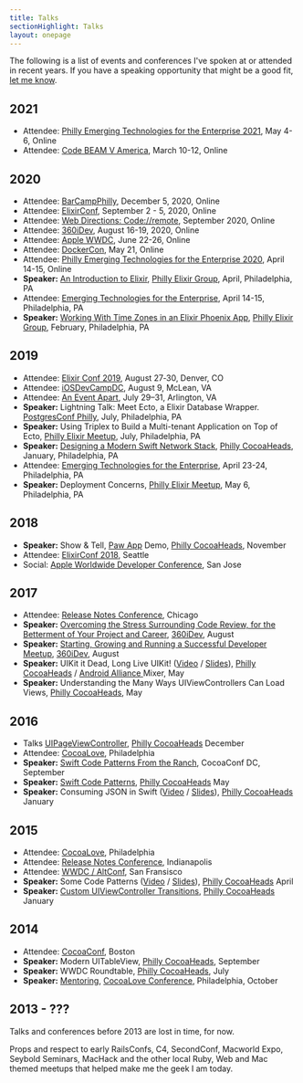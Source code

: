 ```yaml
---
title: Talks
sectionHighlight: Talks
layout: onepage
---
```


The following is a list of events and conferences I've spoken at or attended in recent years. If you have a speaking opportunity that might be a good fit, [let me know](/contact).

## 2021

* Attendee: [Philly Emerging Technologies for the Enterprise 2021](https://2021.phillyemergingtech.com/), May 4-6, Online
* Attendee: [Code BEAM V America](https://codesync.global/conferences/code-beam-v-america-2021/), March 10-12, Online

## 2020

* Attendee: [BarCampPhilly](https://twitter.com/BarCampPhilly), December 5, 2020, Online
* Attendee: [ElixirConf](https://elixirconf.com), September 2 - 5, 2020, Online
* Attendee: [Web Directions: Code://remote](https://www.webdirections.org/code/), September 2020, Online
* Attendee: [360iDev](https://360idev.com/), August 16-19, 2020, Online
* Attendee: [Apple WWDC](https://developer.apple.com/wwdc20/), June 22-26, Online
* Attendee: [DockerCon](https://www.thecube.net/dockercon-2020), May 21, Online
* Attendee: [Philly Emerging Technologies for the Enterprise 2020](https://2020.phillyemergingtech.com/), April 14-15, Online
* **Speaker:** [An Introduction to Elixir](/posts/2020/4/video-an-introduction-to-elixir/), [Philly Elixir Group](https://www.meetup.com/PhillyElixir/), April, Philadelphia, PA
* Attendee: [Emerging Technologies
for the Enterprise](https://phillyemergingtech.com/), April 14-15, Philadelphia, PA
* **Speaker:** [Working With Time Zones in an Elixir Phoenix App](/posts/2020/3/working-with-time-zones-in-an-elixir-phoenix-app/), [Philly Elixir Group](https://www.meetup.com/PhillyElixir/), February, Philadelphia, PA


## 2019

* Attendee: [Elixir Conf 2019](https://elixirconf.com/), August 27‑30, Denver, CO
* Attendee: [iOSDevCampDC](https://www.iosdevcampdc.com/), August 9, McLean, VA
* Attendee: [An Event Apart](https://aneventapart.com/event/washington-dc-2019), July 29–31, Arlington, VA
* **Speaker:** Lightning Talk: Meet Ecto, a Elixir Database Wrapper. [PostgresConf Philly](https://postgresconf.org/conferences/Philly2019/schedule/events), July, Philadelphia, PA
* **Speaker:** Using Triplex to Build a Multi-tenant Application on Top of Ecto, [Philly Elixir Meetup](https://www.meetup.com/PhillyElixir/), July, Philadelphia, PA
* **Speaker:** [Designing a Modern Swift Network Stack](/posts/2019/1/designing-a-modern-swift-network-stack-video-and-slides/), [Philly CocoaHeads](http://phillycocoa.org/), January, Philadelphia, PA
* Attendee: [Emerging Technologies for the Enterprise](https://2019.phillyemergingtech.com/), April 23-24, Philadelphia, PA
* **Speaker:** Deployment Concerns, [Philly Elixir Meetup](https://www.meetup.com/PhillyElixir/), May 6, Philadelphia, PA

## 2018

* **Speaker:** Show & Tell, [Paw App](https://paw.cloud/) Demo, [Philly CocoaHeads](http://phillycocoa.org/), November 
* Attendee: [ElixirConf 2018](https://elixirconf.com), Seattle
* Social: [Apple Worldwide Developer Conference](https://developer.apple.com/wwdc/), San Jose

## 2017

* Attendee: [Release Notes Conference](https://2017.releasenotes.tv/), Chicago
* **Speaker:** [Overcoming the Stress Surrounding Code Review, for the Betterment of Your Project and Career](https://speakerdeck.com/zorn/overcoming-the-stress-surrounding-code-review-for-the-betterment-of-your-project-and-career), [360iDev](https://360idev.com/), August
* **Speaker:** [Starting, Growing and Running a Successful Developer Meetup](https://speakerdeck.com/zorn/starting-running-and-growing-a-successful-developer-meetup), [360iDev](https://360idev.com/), August
* **Speaker:** UIKit it Dead, Long Live UIKit! ([Video](https://vimeo.com/216539655) / [Slides](https://speakerdeck.com/zorn/uikit-it-dead-long-live-uikit)), [Philly CocoaHeads](http://phillycocoa.org) / [Android Alliance ](https://www.meetup.com/GDGPhilly/) Mixer, May
* **Speaker:** Understanding the Many Ways UIViewControllers Can Load Views, [Philly CocoaHeads](http://phillycocoa.org), May

## 2016

* Talks [UIPageViewController](https://speakerdeck.com/zorn/uipageviewcontroller), [Philly CocoaHeads](http://phillycocoa.org) December
* Attendee: [CocoaLove](http://cocoalove.org/), Philadelphia
* **Speaker:** [Swift Code Patterns From the Ranch](https://speakerdeck.com/zorn/swift-code-patterns-from-the-ranch), CocoaConf DC, September
* **Speaker:** [Swift Code Patterns](https://speakerdeck.com/zorn/swift-code-patterns), [Philly CocoaHeads](http://phillycocoa.org) May
* **Speaker:** Consuming JSON in Swift ([Video](https://www.youtube.com/watch?v=V7oRe5HrT9c) / [Slides](https://speakerdeck.com/zorn/consuming-json-in-swift)), [Philly CocoaHeads](http://phillycocoa.org) January 

## 2015 

* Attendee: [CocoaLove](http://2015.cocoalove.org/), Philadelphia
* Attendee: [Release Notes Conference](https://2015.releasenotes.tv/), Indianapolis
* Attendee: [WWDC / AltConf](http://mikezornek.com/posts/2015/6/wwdc-events-and-links/), San Fransisco
* **Speaker:** Some Code Patterns ([Video](https://www.youtube.com/watch?v=i1LSmbNhcaM) / [Slides](https://speakerdeck.com/zorn/some-code-patterns)), [Philly CocoaHeads](http://phillycocoa.org) April
* **Speaker:** [Custom UIViewController Transitions](https://speakerdeck.com/zorn/custom-uiviewcontroller-transitions), [Philly CocoaHeads](http://phillycocoa.org) January

## 2014

* Attendee: [CocoaConf](http://mikezornek.com/posts/2014/11/cocoaconf-boston-2014-recap/), Boston
* **Speaker:** Modern UITableView, [Philly CocoaHeads](http://phillycocoa.org), September
* **Speaker:** WWDC Roundtable, [Philly CocoaHeads](http://phillycocoa.org), July
* **Speaker:** [Mentoring](https://vimeo.com/channels/cocoalove2014), [CocoaLove Conference](http://2014.cocoalove.org/), Philadelphia, October

## 2013 - ???

Talks and conferences before 2013 are lost in time, for now. 

Props and respect to early RailsConfs, C4, SecondConf, Macworld Expo, Seybold Seminars, MacHack and the other local Ruby, Web and Mac themed meetups that helped make me the geek I am today.
